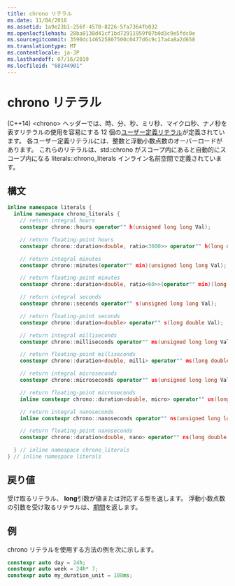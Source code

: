 ```yaml
---
title: chrono リテラル
ms.date: 11/04/2016
ms.assetid: 1a9e23b1-256f-4570-8226-5fa7364fb032
ms.openlocfilehash: 28ba8138d41cf1bd72911959f07b0d3c9e5fdc0e
ms.sourcegitcommit: 3590dc146525807500c0477d6c9c17a4a8a2d658
ms.translationtype: MT
ms.contentlocale: ja-JP
ms.lasthandoff: 07/16/2019
ms.locfileid: "68244901"
---
```

# <a name="chrono-literals"></a>chrono リテラル

(C++14) \<chrono> ヘッダーでは、時、分、秒、ミリ秒、マイクロ秒、ナノ秒を表すリテラルの使用を容易にする 12 個の[ユーザー定義リテラル](../cpp/user-defined-literals-cpp.md)が定義されています。 各ユーザー定義リテラルには、整数と浮動小数点数のオーバーロードがあります。 これらのリテラルは、std::chrono がスコープ内にあると自動的にスコープ内になる literals::chrono_literals インライン名前空間で定義されています。

## <a name="syntax"></a>構文

```cpp
inline namespace literals {
  inline namespace chrono_literals {
    // return integral hours
    constexpr chrono::hours operator"" h(unsigned long long Val);

    // return floating-point hours
    constexpr chrono::duration<double, ratio<3600>> operator"" h(long double Val);

    // return integral minutes
    constexpr chrono::minutes(operator"" min)(unsigned long long Val);

    // return floating-point minutes
    constexpr chrono::duration<double, ratio<60>>(operator"" min)(long double Val);

    // return integral seconds
    constexpr chrono::seconds operator"" s(unsigned long long Val);

    // return floating-point seconds
    constexpr chrono::duration<double> operator"" s(long double Val);

    // return integral milliseconds
    constexpr chrono::milliseconds operator"" ms(unsigned long long Val);

    // return floating-point milliseconds
    constexpr chrono::duration<double, milli> operator"" ms(long double Val);

    // return integral microseconds
    constexpr chrono::microseconds operator"" us(unsigned long long Val);

    // return floating-point microseconds
    inline constexpr chrono::duration<double, micro> operator"" us(long double Val);

    // return integral nanoseconds
    inline constexpr chrono::nanoseconds operator"" ns(unsigned long long Val);

    // return floating-point nanoseconds
    constexpr chrono::duration<double, nano> operator"" ns(long double Val);

  } // inline namespace chrono_literals
} // inline namespace literals
```

## <a name="return-value"></a>戻り値

受け取るリテラル、 **long**引数が値または対応する型を返します。 浮動小数点数の引数を受け取るリテラルは、[期間](../standard-library/duration-class.md)を返します。

## <a name="example"></a>例

chrono リテラルを使用する方法の例を次に示します。

```cpp
constexpr auto day = 24h;
constexpr auto week = 24h* 7;
constexpr auto my_duration_unit = 108ms;
```
